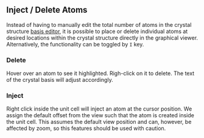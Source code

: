 ## Inject / Delete Atoms

Instead of having to manually edit the total number of atoms in the crystal structure [basis editor](../source-editor/basis.md), it is possible to place or delete individual atoms at desired locations within the crystal structure directly in the graphical viewer. Alternatively, the functionality can be toggled by `I` key.

### Delete

Hover over an atom to see it highlighted. Righ-click on it to delete. The text of the crystal basis will adjust accordingly.

### Inject

Right click inside the unit cell will inject an atom at the cursor position. We assign the default offset from the view such that the atom is created inside the unit cell. This assumes the default view position and can, however, be affected by zoom, so this features should be used with caution.
 
<img data-gifffer="/images/materials-designer/ViewerEditInject.gif" />
